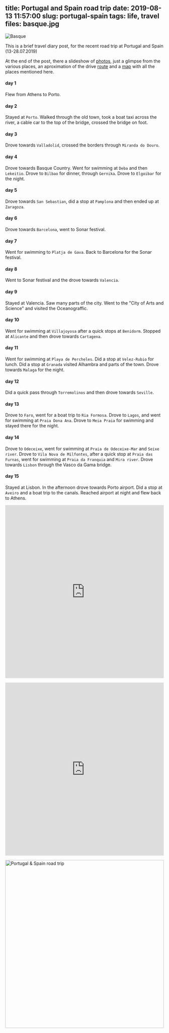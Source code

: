title: Portugal and Spain road trip
date: 2019-08-13 11:57:00
slug: portugal-spain
tags: life, travel
files: basque.jpg
---

![Basque](basque.jpg)

This is a brief travel diary post, for the recent road trip at Portugal and Spain (13-28.07.2019)

At the end of the post, there a slideshow of [photos](https://www.flickr.com/photos/comzeradd/albums/72157710282131877), just a glimpse from the various places, an aproximation of the drive [route](https://ridewithgps.com/routes/30702642) and a [map](https://umap.openstreetmap.fr/en/map/portugal-and-spain-road-trip_354866) with all the places mentioned here.

#### day 1

Flew from Athens to Porto.

#### day 2

Stayed at `Porto`. Walked through the old town, took a boat taxi across the river, a cable car to the top of the bridge, crossed the bridge on foot.

#### day 3

Drove towards `Valladolid`, crossed the borders through `Miranda do Douro`.

#### day 4

Drove towards Basque Country. Went for swimming at `Deba` and then `Lekeitio`. Drove to `Bilbao` for dinner, through `Gernika`. Drove to `Elgoibar` for the night.

#### day 5

Drove towards `San Sebastian`, did a stop at `Pamplona` and then ended up at `Zaragoza`.

#### day 6

Drove towards `Barcelona`, went to Sonar festival.

#### day 7

Went for swimming to `Platja de Gava`. Back to Barcelona for the Sonar festival.

#### day 8

Went to Sonar festival and the drove towards `Valencia`.

#### day 9

Stayed at Valencia. Saw many parts of the city. Went to the "City of Arts and Science" and visited the Oceanograffic.

#### day 10

Went for swimming at `Villajoyosa` after a quick stops at `Benidorm`. Stopped at `Alicante` and then drove towards `Cartagena`.

#### day 11

Went for swimming at `Playa de Percheles`. Did a stop at `Velez-Rubio` for lunch. Did a stop at `Granada` visited Alhambra and parts of the town. Drove towards `Malaga` for the night.

#### day 12

Did a quick pass through `Torremolinos` and then drove towards `Seville`.

#### day 13

Drove to `Faro`, went for a boat trip to `Ria Formosa`. Drove to `Lagos`, and went for swimming at `Praia Dona Ana`. Drove to `Meia Praia` for swimming and stayed there for the night.

#### day 14

Drove to `Odeceixe`, went for swimming at `Praia de Odeceixe-Mar` and `Seixe river`. Drove to `Vila Nova de Milfontes`, after a quick stop at `Praia das Furnas`, went for swimming at `Praia da Franquia` and `Mira river`. Drove towards `Lisbon` through the Vasco da Gama bridge.

#### day 15

Stayed at Lisbon. In the afternoon drove towards Porto airport. Did a stop at `Aveiro` and a boat trip to the canals. Reached airport at night and flew back to Athens.

<p>
  <iframe src="https://ridewithgps.com/embeds?type=route&id=30702642&title=Portugal%20%26%20Spain%20road%20trip&metricUnits=true" style="width: 1px; min-width: 100%; height: 550px; border: none;" scrolling="no"></iframe>
</p>

<p>
  <iframe width="100%" height="550px" frameborder="0" allowfullscreen src="https://umap.openstreetmap.fr/en/map/portugal-and-spain-road-trip_354866?scaleControl=false&miniMap=false&scrollWheelZoom=false&zoomControl=true&allowEdit=false&moreControl=true&searchControl=null&tilelayersControl=null&embedControl=null&datalayersControl=true&onLoadPanel=undefined&captionBar=false"></iframe>
</p>

<p>
  <a data-flickr-embed="true" href="https://www.flickr.com/photos/comzeradd/albums/72157710282131877"
     title="Portugal &amp; Spain road trip">
    <img src="https://live.staticflickr.com/65535/48519225062_ed0ca5ab77_c.jpg" width="100%" height="534" alt="Portugal &amp; Spain road trip">
  </a>
</p>

<script async src="//embedr.flickr.com/assets/client-code.js" charset="utf-8"></script>
